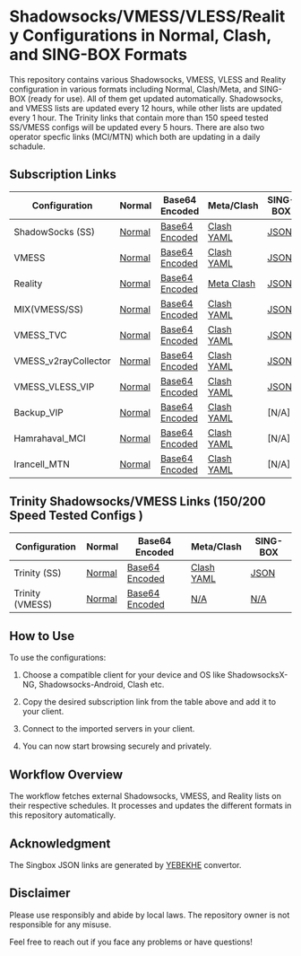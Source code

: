 # Shadowsocks/VMESS/VLESS/Reality Configurations in Normal, Clash, and SING-BOX Formats

This repository contains various Shadowsocks, VMESS, VLESS and Reality configuration in various formats including Normal, Clash/Meta, and SING-BOX (ready for use). All of them get updated automatically. Shadowsocks,  and VMESS lists are updated every 12 hours, while other lists are updated every 1 hour. The Trinity links that contain more than 150 speed tested SS/VMESS configs will be updated every 5 hours. There are also two operator specfic links (MCI/MTN) which both are updating in a daily schadule. 

## Subscription Links

| Configuration | Normal | Base64 Encoded | Meta/Clash | SING-BOX |
|-|-|-|-|-|  
| ShadowSocks (SS) | [Normal](https://raw.githubusercontent.com/thefatedefeater/SS-Collector/main/shadowsockes.txt) | [Base64 Encoded](https://raw.githubusercontent.com/thefatedefeater/SS-Collector/main/SS_B64.txt) | [Clash YAML](https://raw.githubusercontent.com/thefatedefeater/SS-Collector/main/ss_clash.yaml) | [JSON](https://raw.githubusercontent.com/thefatedefeater/SS-Collector/main/ss_singbox.json) |
| VMESS | [Normal](https://raw.githubusercontent.com/thefatedefeater/SS-Collector/main/vmess.txt) | [Base64 Encoded](https://raw.githubusercontent.com/thefatedefeater/SS-Collector/main/vmess_B64.txt) | [Clash YAML](https://raw.githubusercontent.com/thefatedefeater/SS-Collector/main/vmess_clash.yaml) | [JSON](https://raw.githubusercontent.com/thefatedefeater/SS-Collector/main/vmess_singbox.json) |
| Reality | [Normal](https://raw.githubusercontent.com/thefatedefeater/SS-Collector/main/reality.txt) | [Base64 Encoded](https://raw.githubusercontent.com/thefatedefeater/SS-Collector/main/reality_B64.txt) | [Meta Clash](https://raw.githubusercontent.com/thefatedefeater/SS-Collector/main/reality_clash.yaml) |[JSON](https://raw.githubusercontent.com/lagzian/TelegramV2rayCollector/main/singbox/sfasfi/reality.json) |
| MIX(VMESS/SS) | [Normal](https://raw.githubusercontent.com/thefatedefeater/SS-Collector/main/mix.txt) | [Base64 Encoded](https://raw.githubusercontent.com/thefatedefeater/SS-Collector/main/mix_B64.txt) | [Clash YAML](https://raw.githubusercontent.com/thefatedefeater/SS-Collector/main/mix_clash.yaml) |[JSON](https://raw.githubusercontent.com/thefatedefeater/SS-Collector/main/mix_singbox.json) |
| VMESS_TVC | [Normal](https://raw.githubusercontent.com/thefatedefeater/SS-Collector/main/vmess_tvc.txt) | [Base64 Encoded](https://raw.githubusercontent.com/thefatedefeater/SS-Collector/main/vmess_B64_tvc.txt) | [Clash YAML](https://raw.githubusercontent.com/thefatedefeater/SS-Collector/main/vmess_tvc_clash.yaml) |[JSON](https://raw.githubusercontent.com/thefatedefeater/SS-Collector/main/vmess_tvc_singbox.json) |
| VMESS_v2rayCollector | [Normal](https://raw.githubusercontent.com/thefatedefeater/SS-Collector/main/vmess_ye.txt) | [Base64 Encoded](https://raw.githubusercontent.com/thefatedefeater/SS-Collector/main/vmess_B64_ye.txt) | [Clash YAML](https://raw.githubusercontent.com/thefatedefeater/SS-Collector/main/vmess_ye_clash.yaml) |[JSON](https://raw.githubusercontent.com/thefatedefeater/SS-Collector/main/vmess_ye_singbox.json) |
| VMESS_VLESS_VIP | [Normal](https://raw.githubusercontent.com/thefatedefeater/SS-Collector/main/vmess_vless.txt) | [Base64 Encoded](https://raw.githubusercontent.com/thefatedefeater/SS-Collector/main/vmess_vless_B64.txt) | [Clash YAML](https://raw.githubusercontent.com/thefatedefeater/SS-Collector/main/vmess_vless_clash.yaml) |[JSON](https://raw.githubusercontent.com/thefatedefeater/SS-Collector/main/vmess_vless_singbox.json) |
| Backup_VIP | [Normal](https://raw.githubusercontent.com/thefatedefeater/SS-Collector/main/backup.txt) | [Base64 Encoded](https://raw.githubusercontent.com/thefatedefeater/SS-Collector/main/backup_B64.txt) | [Clash YAML](https://raw.githubusercontent.com/thefatedefeater/SS-Collector/main/backup_clash.yaml) |[N/A] |
| Hamrahaval_MCI | [Normal](https://raw.githubusercontent.com/thefatedefeater/SS-Collector/main/mci.txt) | [Base64 Encoded](https://raw.githubusercontent.com/thefatedefeater/SS-Collector/main/mci_B64.txt) | [Clash YAML](https://raw.githubusercontent.com/thefatedefeater/SS-Collector/main/mci_clash.yaml) |[N/A] |
| Irancell_MTN | [Normal](https://raw.githubusercontent.com/thefatedefeater/SS-Collector/main/mtn.txt) | [Base64 Encoded](https://raw.githubusercontent.com/thefatedefeater/SS-Collector/main/mtn_B64.txt) | [Clash YAML](https://raw.githubusercontent.com/thefatedefeater/SS-Collector/main/mtn_clash.yaml) |[N/A] |


## Trinity Shadowsocks/VMESS Links (150/200 Speed Tested Configs )

| Configuration | Normal | Base64 Encoded | Meta/Clash | SING-BOX |
|-|-|-|-|-|  
| Trinity (SS) | [Normal](https://raw.githubusercontent.com/thefatedefeater/SS-Collector/main/SS/Trinity.txt) | [Base64 Encoded](https://raw.githubusercontent.com/thefatedefeater/SS-Collector/main/SS/Trinity) | [Clash YAML](https://raw.githubusercontent.com/thefatedefeater/SS-Collector/main/SS/trinity_clash.yaml) | [JSON](https://raw.githubusercontent.com/thefatedefeater/SS-Collector/main/SS/trinity_singbox.json) |
| Trinity (VMESS) | [Normal](https://raw.githubusercontent.com/thefatedefeater/SS-Collector/main/SS/VM_Trinity.txt) | [Base64 Encoded](https://raw.githubusercontent.com/thefatedefeater/SS-Collector/main/SS/VM_Trinity) | [N/A](N/A) | [N/A](N/A) |


## How to Use

To use the configurations:

1. Choose a compatible client for your device and OS like ShadowsocksX-NG, Shadowsocks-Android, Clash etc.

2. Copy the desired subscription link from the table above and add it to your client.

3. Connect to the imported servers in your client.

4. You can now start browsing securely and privately.

## Workflow Overview

The workflow fetches external Shadowsocks, VMESS, and Reality lists on their respective schedules. It processes and updates the different formats in this repository automatically.

## Acknowledgment

The Singbox JSON links are generated by [YEBEKHE](https://t.me/ItsMeYeBeKhe) convertor.

## Disclaimer

Please use responsibly and abide by local laws. The repository owner is not responsible for any misuse.

Feel free to reach out if you face any problems or have questions!
